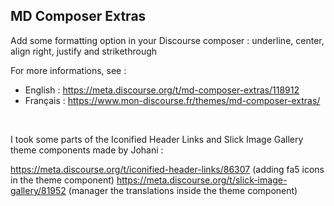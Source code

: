## MD Composer Extras

Add some formatting option in your Discourse composer : underline, center, align right, justify and strikethrough

For more informations, see : 

- English : https://meta.discourse.org/t/md-composer-extras/118912
- Français : https://www.mon-discourse.fr/themes/md-composer-extras/

<br>

I took some parts of the Iconified Header Links and Slick Image Gallery theme components made by Johani : 

https://meta.discourse.org/t/iconified-header-links/86307 (adding fa5 icons in the theme component)
https://meta.discourse.org/t/slick-image-gallery/81952 (manager the translations inside the theme component)
